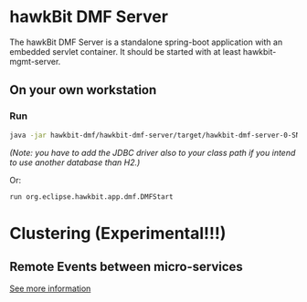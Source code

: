 # hawkBit DMF Server
The hawkBit DMF Server is a standalone spring-boot application with an embedded servlet container. It should be started
with at least hawkbit-mgmt-server.

## On your own workstation

### Run
```bash
java -jar hawkbit-dmf/hawkbit-dmf-server/target/hawkbit-dmf-server-0-SNAPSHOT.jar
```
_(Note: you have to add the JDBC driver also to your class path if you intend to use another database than H2.)_

Or:
```bash
run org.eclipse.hawkbit.app.dmf.DMFStart
```
# Clustering (Experimental!!!)
## Remote Events between micro-services
[See more information](../../site/content/guides/clustering.md)